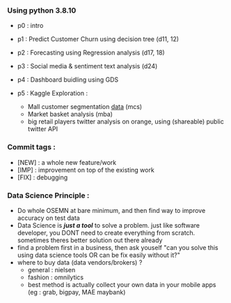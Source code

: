 ### Using python 3.8.10

- p0 : intro
- p1 : Predict Customer Churn using decision tree (d11, 12)
- p2 : Forecasting using Regression analysis (d17, 18)
- p3 : Social media & sentiment text analysis (d24)
- p4 : Dashboard buidling using GDS
- p5 : Kaggle Exploration :

  - Mall customer segmentation [data](https://www.kaggle.com/vjchoudhary7/customer-segmentation-tutorial-in-python) (mcs)
  - Market basket analysis (mba)
  - big retail players twitter analysis on orange, using (shareable) public twitter API

### Commit tags :

- [NEW] : a whole new feature/work
- [IMP] : improvement on top of the existing work
- [FIX] : debugging

### Data Science Principle :

- Do whole OSEMN at bare minimum, and then find way to improve accuracy on test data
- Data Science is **_just a tool_** to solve a problem. just like software developer, you DONT need to create everything from scratch. sometimes theres better solution out there already
- find a problem first in a business, then ask youself "can you solve this using data science tools OR can be fix easily without it?"
- where to buy data (data vendors/brokers) ?
  - general : nielsen
  - fashion : omnilytics
  - best method is actually collect your own data in your mobile apps (eg : grab, bigpay, MAE maybank)
